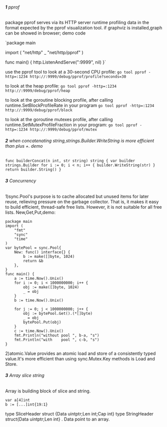###### **1** pprof
package pprof serves via its HTTP server runtime profiling data in the format expected by the pprof visualization tool.
if graphviz is installed,graph can be showed in browser;
demo code

`package main

import (
"net/http"
_ "net/http/pprof"
)

func main() {
http.ListenAndServe(":9999", nil)
}`

use the pprof tool to look at a 30-second CPU profile:
`go tool pprof -http=:1234 http://:9999/debug/pprof/profile?seconds=30
`

to look at the heap profile:
`go tool pprof -http=:1234 http://:9999/debug/pprof/heap
`

to look at the goroutine blocking profile, after calling runtime.SetBlockProfileRate in your program
`go tool pprof -http=:1234 http://:9999/debug/pprof/block
`

to look at the goroutine mutexes profile, after calling runtime.SetMutexProfileFraction in your program:
`go tool pprof -http=:1234 http://:9999/debug/pprof/mutex
`

###### **2** when concatenating string,strings.Builder.WriteString is more efficient than plus +. demo
`func builderConcat(n int, str string) string {
var builder strings.Builder
for i := 0; i < n; i++ {
builder.WriteString(str)
}
return builder.String()
}`

###### **3** Concurrency
1)sync.Pool's purpose is to cache allocated but unused items for later reuse, relieving pressure on the garbage collector. That is, it makes it easy to build efficient, thread-safe free lists. However, it is not suitable for all free lists.
New,Get,Put,demo:

```
package main
import (
	"fmt"
	"sync"
	"time"
)
var bytePool = sync.Pool{
	New: func() interface{} {
		b := make([]byte, 1024)
		return &b
	},
}
func main() {
	a := time.Now().Unix()
	for i := 0; i < 1000000000; i++ {
		obj := make([]byte, 1024)
		_ = obj
	}
	b := time.Now().Unix()

	for j := 0; j < 1000000000; j++ {
		obj := bytePool.Get().(*[]byte)
		_ = obj
		bytePool.Put(obj)
	}
	c := time.Now().Unix()
	fmt.Println("without pool ", b-a, "s")
	fmt.Println("with    pool ", c-b, "s")
}
```

2)atomic.Value provides an atomic load and store of a consistently typed value.It's more efficient than using sync.Mutex.Key methods is Load and Store.

###### **3** Array slice string
Array is building block of slice and string.
```
var a[4]int
b := [...]int{19:1}
```
type SliceHeader struct {Data uintptr;Len  int;Cap int}
type StringHeader struct{Data uintptr;Len int} .
Data point to an array.



